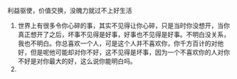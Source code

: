 利益驱使，价值交换，没魄力就过不上好生活

1. 世界上有很多令你心碎的事，其实不见得让你心碎，只是当时你没想开，当你真正想开了之后，坏事不见得是好事，好事也不见得是好事。不明白没关系，我也不明白。你总喜欢一个人，可是这个人并不喜欢你，你千方百计的对他好，但是呢他可能却对你不好，这不见得是坏事，因为一个不喜欢你的人对你不好是对你最大的好，这么说你能明白吗。
2. 

